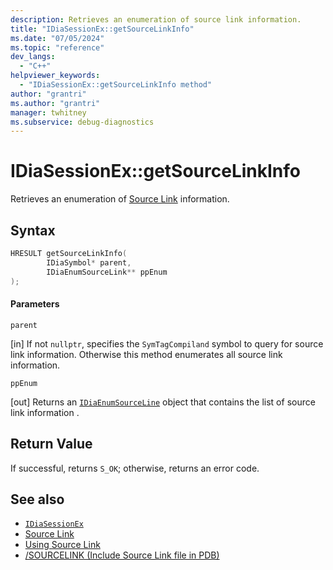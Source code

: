 ```yaml
---
description: Retrieves an enumeration of source link information.
title: "IDiaSessionEx::getSourceLinkInfo"
ms.date: "07/05/2024"
ms.topic: "reference"
dev_langs:
  - "C++"
helpviewer_keywords:
  - "IDiaSessionEx::getSourceLinkInfo method"
author: "grantri"
ms.author: "grantri"
manager: twhitney
ms.subservice: debug-diagnostics
---
```


# IDiaSessionEx::getSourceLinkInfo

Retrieves an enumeration of [Source Link](https://github.com/dotnet/designs/blob/master/accepted/2020/diagnostics/source-link.md) information.

## Syntax

```C++
HRESULT getSourceLinkInfo(
        IDiaSymbol* parent,
        IDiaEnumSourceLink** ppEnum
);
```

#### Parameters

 `parent`

 [in] If not `nullptr`, specifies the `SymTagCompiland` symbol to query for source link information. Otherwise this method enumerates all source link information.

 `ppEnum`

[out] Returns an [`IDiaEnumSourceLine`](../../debugger/debug-interface-access/idiaenumsourcelink.md) object that contains the list of source link information .

## Return Value

 If successful, returns `S_OK`; otherwise, returns an error code.

## See also

- [`IDiaSessionEx`](../../debugger/debug-interface-access/idiasessionex.md)
- [Source Link](https://github.com/dotnet/designs/blob/master/accepted/2020/diagnostics/source-link.md)
- [Using Source Link](https://github.com/dotnet/sourcelink#using-source-link-in-c-projects)
- [/SOURCELINK (Include Source Link file in PDB)](/cpp/build/reference/sourcelink)
